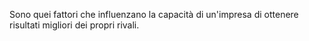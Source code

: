 Sono quei fattori che influenzano la capacità di un'impresa di ottenere risultati migliori dei propri rivali.

